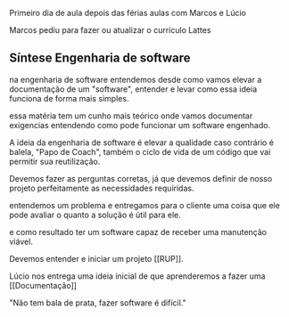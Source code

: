 Primeiro dia de aula depois das férias aulas com Marcos e Lúcio 

Marcos pediu para fazer ou atualizar o currículo Lattes 

## Síntese Engenharia de software

na engenharia de software entendemos desde como vamos elevar a documentação de um "software", entender e levar como essa ideia funciona de forma mais simples.

essa matéria tem um cunho mais teórico onde vamos documentar exigencias entendendo como pode funcionar um software engenhado.

A ideia da engenharia de software é elevar a qualidade  caso contrário é balela,
"Papo de Coach", também o ciclo de vida de um código que vai permitir sua reutilização.

Devemos fazer as perguntas corretas, já que devemos definir de nosso projeto perfeitamente as necessidades requiridas.

entendemos um problema e entregamos para o cliente uma coisa que ele pode avaliar o quanto a solução é útil para ele.

e como resultado ter um software capaz de receber uma manutenção viável.

Devemos entender e iniciar um projeto [[RUP]].

Lúcio nos entrega uma ideia inicial de que aprenderemos a fazer uma [[Documentação]]

"Não tem bala de prata, fazer software é difícil." 



